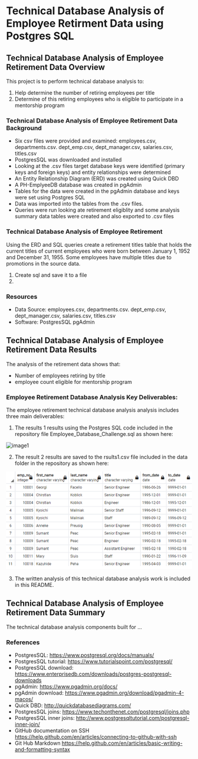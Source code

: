 # Technical Database Analysis of Employee Retirment Data using Postgres SQL

## Technical Database Analysis of Employee Retirement Data Overview
This project is to perform technical database analysis to:
1. Help determine the number of retiring employees per title
2. Determine of this retiring employees who is eligible to participate in a mentorship program

### Technical Database Analysis of Employee Retirement Data Background
* Six csv files were provided and examined: employees.csv, departments.csv. dept_emp.csv, dept_manager.csv, salaries.csv, titles.csv
* PostgresSQL was downloaded and installed
* Looking at the .csv files target database keys were identified (primary keys and foreign keys) and entity relationships were determined
* An Entity Relationship Diagram (ERD) was created using Quick DBD
* A PH-EmplyeeDB database was created in pgAdmin
* Tables for the data were created in the pgAdmin database and keys were set using Postgres SQL
* Data was imported into the tables from the .csv files.
* Queries were run looking ate retirement eligiblity and some analysis summary data tables were created and also exported to .csv files

### Technical Database Analysis of Employee Retirement
Using the ERD and SQL queries create a retirement titles table that holds the current titles of current employees who were born between January 1, 1952 and December 31, 1955. Some employees have multiple titles due to promotions in the source data.
1. Create sql and save it to a file
2. 

### Resources
- Data Source: employees.csv, departments.csv. dept_emp.csv, dept_manager.csv, salaries.csv, titles.csv
- Software: PostgresSQL pgAdmin

## Technical Database Analysis of Employee Retirement Data Results

The analysis of the retirement data shows that:
* Number of employees retiring by title
* employee count eligible for mentorship program


### Employee Retirement Database Analysis Key Deliverables:
The employee retirement technical database analysis analysis includes three main deliverables:
1. The results 1 results using the Postgres SQL code included in the repository file Employee_Database_Challenge.sql as shown here:

  ![image1](/Resources/result1.png)

2. The result 2 results are saved to the rsults1.csv file included in the data folder in the repository as shown here:

  ![retirement_titles table data image](/Data/retirement_titles.png)

3. The written analysis of this technical database analysis work is included in this README.

## Technical Database Analysis of Employee Retirement Data Summary
The technical database analysis components built for ...

### References
* PostgresSQL: https://www.postgresql.org/docs/manuals/
* PostgresSQL tutorial: https://www.tutorialspoint.com/postgresql/
* PostgresSQL download: https://www.enterprisedb.com/downloads/postgres-postgresql-downloads
* pgAdmin: https://www.pgadmin.org/docs/
* pgAdmin download: https://www.pgadmin.org/download/pgadmin-4-macos/
* Quick DBD: http://quickdatabasediagrams.com/
* PostgresSQL joins: https://www.techonthenet.com/postgresql/joins.php
* PostgresSQL inner joins: http://www.postgresqltutorial.com/postgresql-inner-join/
* GitHub documentation on SSH https://help.github.com/en/articles/connecting-to-github-with-ssh
* Git Hub Markdown https://help.github.com/en/articles/basic-writing-and-formatting-syntax

